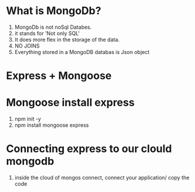 # What is MongoDb?
1. MongoDb is not noSql Databes.
2. it stands for 'Not only SQL'
3. It does more flex in the storage of the data.
4. NO JOINS 
5. Everything stored in a MongoDB databas is Json object


# Express + Mongoose











# Mongoose install express
1. npm init -y
2. npm install mongoose express



# Connecting express to our clould mongodb
1. inside the cloud of mongos connect, connect your application/ copy the code